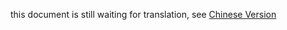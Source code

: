 this document is still waiting for translation, see [Chinese Version](/zh-cn/tutorials/socketio.html)